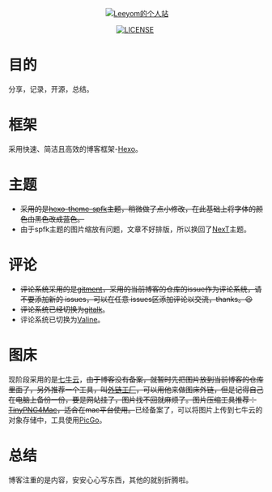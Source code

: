 
<p align="center">
  <a href="http://leeyom.top"><img src="http://image.leeyom.top/20171225151421354757669.png" alt="Leeyom的个人站"></a>
</p>

<p align="center">
  <a href="#"><img src="https://img.shields.io/badge/%E5%86%99%E4%BD%9C%E5%B7%A5%E5%85%B7-MWeb-red.svg" alt=""></a>
  <a href="#"><img src="https://travis-ci.org/Alamofire/Alamofire.svg?branch=master" alt=""></a>
  <a href="#"><img src="https://img.shields.io/packagist/l/doctrine/orm.svg" alt="LICENSE"></a>
  <a href="#"><img src="https://img.shields.io/badge/platform-OSX%7CWin%7CLinux-blue.svg" alt=""></a>
  <a href="#"><img src="https://badges.frapsoft.com/os/v1/open-source.svg?v=103" alt=""></a>   	
  <a href="#"><img src="https://img.shields.io/badge/framework-hexo-orange.svg" alt=""></a>  
</p>

# 目的

分享，记录，开源，总结。

# 框架

采用快速、简洁且高效的博客框架-[Hexo](https://hexo.io/zh-cn/)。

# 主题

- ~~采用的是[hexo-theme-spfk](https://github.com/luuman/hexo-theme-spfk)主题，稍微做了点小修改，在此基础上将字体的颜色由黑色改成蓝色。~~
- 由于spfk主题的图片缩放有问题，文章不好排版，所以换回了[NexT](https://github.com/iissnan/hexo-theme-next)主题。

# 评论

- ~~评论系统采用的是[gitment](https://github.com/imsun/gitment)，采用的当前博客的仓库的issue作为评论系统，请不要添加新的 issues，可以在任意 issues区添加评论以交流，thanks。:satisfied:~~
- ~~评论系统已经切换为[gitalk](https://github.com/gitalk/gitalk)~~。
- 评论系统已切换为[Valine](https://valine.js.org/)。

# 图床

现阶段采用的是[七牛云](https://portal.qiniu.com/)，~~由于博客没有备案，就暂时先把图片放到当前博客的仓库里面了，另外推荐一个工具，叫[外链工厂](http://www.wailian.work/)，可以用他来做图床外链，但是记得自己在电脑上备份一份，要是网站挂了，图片找不回就麻烦了。图片压缩工具推荐：[TinyPNG4Mac](https://github.com/kyleduo/TinyPNG4Mac)，适合在mac平台使用。~~已经备案了，可以将图片上传到七牛云的对象存储中，工具使用[PicGo](https://github.com/Molunerfinn/PicGo)。

# 总结

博客注重的是内容，安安心心写东西，其他的就别折腾啦。


